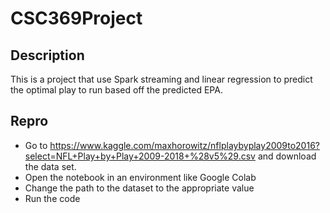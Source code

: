# CSC369Project

## Description
This is a project that use Spark streaming and linear regression to predict the optimal play to run based off the predicted EPA.

## Repro
 - Go to https://www.kaggle.com/maxhorowitz/nflplaybyplay2009to2016?select=NFL+Play+by+Play+2009-2018+%28v5%29.csv and download the data set.
 - Open the notebook in an environment like Google Colab
 - Change the path to the dataset to the appropriate value
 - Run the code
